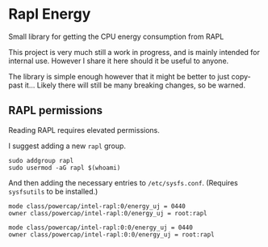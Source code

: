 # Rapl Energy

Small library for getting the CPU energy consumption from RAPL

This project is very much still a work in progress, and is mainly intended for internal use.
However I share it here should it be useful to anyone.

The library is simple enough however that it might be better to just copy-past it...
Likely there will still be many breaking changes, so be warned.

## RAPL permissions

Reading RAPL requires elevated permissions.

I suggest adding a new `rapl` group.

```
sudo addgroup rapl
sudo usermod -aG rapl $(whoami)
```

And then adding the necessary entries to `/etc/sysfs.conf`.
(Requires `sysfsutils` to be installed.)

```
mode class/powercap/intel-rapl:0/energy_uj = 0440
owner class/powercap/intel-rapl:0/energy_uj = root:rapl
```

```
mode class/powercap/intel-rapl:0:0/energy_uj = 0440
owner class/powercap/intel-rapl:0:0/energy_uj = root:rapl
```
